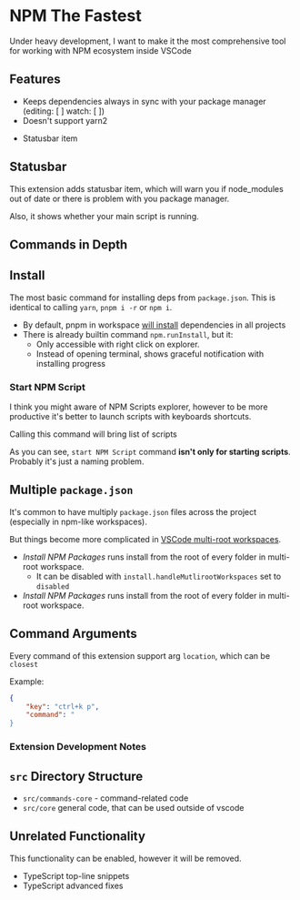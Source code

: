 # NPM The Fastest

Under heavy development, I want to make it the most comprehensive tool for working with NPM ecosystem inside VSCode

## Features

- Keeps dependencies always in sync with your package manager (editing: [ ] watch: [ ])
- Doesn't support yarn2
<!-- - Works with any package managers best with pnpm!
- [ ] workspaces and monorepos support
- Fastest plugin for
- \> 50 commands should save you a lot of time -->

- Statusbar item

## Statusbar

This extension adds statusbar item, which will warn you if node_modules out of date or there is problem with you package manager.

Also, it shows whether your main script is running.

## Commands in Depth

## Install

The most basic command for installing deps from `package.json`. This is identical to calling `yarn`, `pnpm i -r` or `npm i`.

- By default, pnpm in workspace [will install](https://pnpm.io/cli/install) dependencies in all projects
- There is already builtin command `npm.runInstall`, but it:
  - Only accessible with right click on explorer.
  - Instead of opening terminal, shows graceful notification with installing progress

### Start NPM Script

I think you might aware of NPM Scripts explorer, however to be more productive it's better to launch scripts with keyboards shortcuts.

Calling this command will bring list of scripts

As you can see, `start NPM Script` command **isn't only for starting scripts**. Probably it's just a naming problem.

## Multiple `package.json`

It's common to have multiply `package.json` files across the project (especially in npm-like workspaces).

But things become more complicated in [VSCode multi-root workspaces](https://code.visualstudio.com/docs/editor/workspaces#_multiroot-workspaces).

- *Install NPM Packages* runs install from the root of every folder in multi-root workspace.
  - It can be disabled with `install.handleMutlirootWorkspaces` set to `disabled`
- *Install NPM Packages* runs install from the root of every folder in multi-root workspace.

## Command Arguments

Every command of this extension support arg `location`, which can be `closest`

Example:

```json
{
    "key": "ctrl+k p",
    "command": "
}
```

### Extension Development Notes

## `src` Directory Structure

- `src/commands-core` - command-related code
- `src/core` general code, that can be used outside of vscode
<!-- TODO: linter don't allow to use vscode module inside src/core -->

## Unrelated Functionality

This functionality can be enabled, however it will be removed.

- TypeScript top-line snippets
- TypeScript advanced fixes
